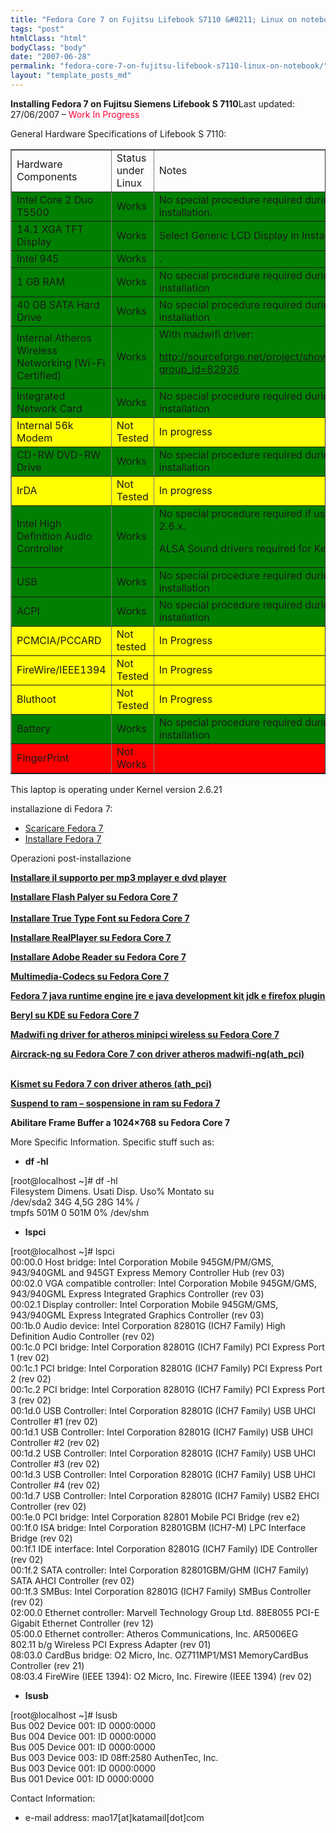 ```yaml
---
title: "Fedora Core 7 on Fujitsu Lifebook S7110 &#8211; Linux on notebook"
tags: "post"
htmlClass: "html"
bodyClass: "body"
date: "2007-06-28"
permalink: "fedora-core-7-on-fujitsu-lifebook-s7110-linux-on-notebook/"
layout: "template_posts_md"
---
```

<div><span style="font-weight: bold;font-size:100%;">Installing Fedora 7 on Fujitsu Siemens Lifebook S 7110</span>Last updated: 27/06/2007 &#8211; <span style="color: #ff0033;">Work In Progress</span></p>
<p>General Hardware Specifications of Lifebook S 7110:</p></div>
<table border="1" width="90%">
<tbody>
<tr>
<td width="33%">
<div class="headings">Hardware Components</div>
</td>
<td width="33%">
<div class="headings">Status under Linux</div>
</td>
<td width="33%">
<div class="headings">Notes</div>
</td>
</tr>
<tr bgcolor="#008000">
<td width="33%">Intel Core 2 Duo T5500</td>
<td width="33%">Works</td>
<td width="33%">No special procedure required during installation.</td>
</tr>
<tr bgcolor="#008000">
<td width="33%">14.1 XGA TFT Display</td>
<td width="33%">Works</td>
<td width="33%">Select Generic LCD Display in Installer</td>
</tr>
<tr bgcolor="#008000">
<td width="33%">Intel 945</td>
<td width="33%">Works</td>
<td width="33%">.</td>
</tr>
<tr bgcolor="#008000">
<td width="33%">1 GB RAM</td>
<td width="33%">Works</td>
<td width="33%">No special procedure required during installation</td>
</tr>
<tr bgcolor="#008000">
<td width="33%">40 GB SATA Hard Drive</td>
<td width="33%">Works</td>
<td width="33%">No special procedure required during installation</td>
</tr>
<tr bgcolor="#008000">
<td width="33%">Internal Atheros Wireless Networking (Wi-Fi Certified)</td>
<td width="33%">Works</td>
<td width="33%">With madwifi driver:</p>
<p><a href="http://sourceforge.net/project/showfiles.php?group_id=82936">http://sourceforge.net/project/showfiles.php?group_id=82936</a></td>
</tr>
<tr bgcolor="#008000">
<td width="33%">Integrated Network Card</td>
<td width="33%">Works</td>
<td width="33%">No special procedure required during installation</td>
</tr>
<tr bgcolor="yellow">
<td width="33%">Internal 56k Modem</td>
<td width="33%">Not Tested</td>
<td width="33%">In progress</td>
</tr>
<tr bgcolor="#008000">
<td width="33%">CD-RW DVD-RW Drive</td>
<td width="33%">Works</td>
<td width="33%">No special procedure required during installation</td>
</tr>
<tr bgcolor="yellow">
<td width="33%">IrDA</td>
<td width="33%">Not Tested</td>
<td width="33%">In progress</td>
</tr>
<tr bgcolor="#008000">
<td width="33%">Intel High Definition Audio Controller</td>
<td width="33%">Works</td>
<td width="33%">No special procedure required if using Kernel 2.6.x.</p>
<p>ALSA Sound drivers required for Kernel 2.4.x</td>
</tr>
<tr bgcolor="#008000">
<td width="33%">USB</td>
<td width="33%">Works</td>
<td width="33%">No special procedure required during installation</td>
</tr>
<tr bgcolor="#008000">
<td width="33%">ACPI</td>
<td width="33%">Works</td>
<td width="33%">No special procedure required during installation</td>
</tr>
<tr bgcolor="yellow">
<td width="33%">PCMCIA/PCCARD</td>
<td width="33%">Not tested</td>
<td width="33%">In Progress</td>
</tr>
<tr bgcolor="yellow">
<td width="33%">FireWire/IEEE1394</td>
<td width="33%">Not Tested</td>
<td width="33%">In Progress</td>
</tr>
<tr bgcolor="yellow">
<td width="33%">Bluthoot</td>
<td width="33%">Not Tested</td>
<td width="33%">In Progress</td>
</tr>
<tr bgcolor="#008000">
<td width="33%">Battery</td>
<td width="33%">Works</td>
<td width="33%">No special procedure required during installation</td>
</tr>
<tr bgcolor="red">
<td width="33%">FingerPrint</td>
<td width="33%">Not Works</td>
<td width="33%"></td>
</tr>
</tbody>
</table>
<p>This laptop is operating under Kernel version 2.6.21</p>
<p>installazione di Fedora 7:</p>
<ul>
<li><a href="http://www.fedoraonline.it/modules/mydownloads/">Scaricare Fedora 7 </a></li>
<li><a title="fedora 7 installation" href="http://www.fedoraonline.it/modules/wfsection/article.php?articleid=131">Installare Fedora 7</a></li>
</ul>
<div>Operazioni post-installazione</div>
<p><a href="http://blog.maurizio.proietti.name/?p=101"><strong>Installare il supporto per mp3  mplayer e dvd player</strong></a></p>
<p><a href="http://blog.maurizio.proietti.name/?p=408"><span style="font-weight: bold;">Installare Flash Palyer su Fedora Core 7</span></a><br />
<span style="font-weight: bold;"><br />
<a href="http://blog.maurizio.proietti.name/?p=103">Installare True Type Font su Fedora Core 7</a></span></p>
<p><strong><a href="http://blog.maurizio.proietti.name/?p=104">Installare RealPlayer su Fedora Core 7</a><br />
</strong></p>
<p><strong><a href="http://blog.maurizio.proietti.name/?p=105">Installare Adobe Reader su Fedora Core 7</a></strong></p>
<p><strong></strong><strong><a href="http://blog.maurizio.proietti.name/?p=415">Multimedia-Codecs su Fedora Core 7</a></strong></p>
<p><strong></strong><strong><a href="http://blog.maurizio.proietti.name/?p=411">Fedora 7 java runtime engine jre e java development kit jdk e firefox plugin</a></strong></p>
<p><strong></strong><strong><a href="http://blog.maurizio.proietti.name/?p=84">Beryl su KDE su Fedora Core 7</a> </strong></p>
<p><a href="http://blog.maurizio.proietti.name/?p=107"><strong>Madwifi ng driver for atheros minipci wireless su Fedora Core 7</strong></a></p>
<p><a href="http://blog.maurizio.proietti.name/?p=108"><strong>Aircrack-ng su Fedora Core 7 con driver atheros madwifi-ng(ath_pci)</strong></a></p>
<p><a href="http://blog.maurizio.proietti.name/?p=109"><br />
<strong>Kismet su Fedora 7 con driver atheros (ath_pci)</strong></a></p>
<div class="headings"><strong><a href="http://blog.maurizio.proietti.name/?p=110">Suspend to ram &#8211; sospensione in ram su Fedora 7</a></strong></p>
<p><strong>Abilitare Frame Buffer a 1024&#215;768 su Fedora Core 7<br />
</strong></p>
<p>More Specific Information. Specific stuff such as:</p></div>
<ul style="font-weight: bold;">
<li>df -hl</li>
</ul>
<p>[root@localhost ~]# df -hl<br />
Filesystem         Dimens. Usati Disp. Uso% Montato su<br />
/dev/sda2              34G  4,5G   28G  14% /<br />
tmpfs                 501M     0  501M   0% /dev/shm</p>
<ul style="font-weight: bold;">
<li>lspci</li>
</ul>
<p>[root@localhost ~]# lspci<br />
00:00.0 Host bridge: Intel Corporation Mobile 945GM/PM/GMS, 943/940GML and 945GT Express Memory Controller Hub (rev 03)<br />
00:02.0 VGA compatible controller: Intel Corporation Mobile 945GM/GMS, 943/940GML Express Integrated Graphics Controller (rev 03)<br />
00:02.1 Display controller: Intel Corporation Mobile 945GM/GMS, 943/940GML Express Integrated Graphics Controller (rev 03)<br />
00:1b.0 Audio device: Intel Corporation 82801G (ICH7 Family) High Definition Audio Controller (rev 02)<br />
00:1c.0 PCI bridge: Intel Corporation 82801G (ICH7 Family) PCI Express Port 1 (rev 02)<br />
00:1c.1 PCI bridge: Intel Corporation 82801G (ICH7 Family) PCI Express Port 2 (rev 02)<br />
00:1c.2 PCI bridge: Intel Corporation 82801G (ICH7 Family) PCI Express Port 3 (rev 02)<br />
00:1d.0 USB Controller: Intel Corporation 82801G (ICH7 Family) USB UHCI Controller #1 (rev 02)<br />
00:1d.1 USB Controller: Intel Corporation 82801G (ICH7 Family) USB UHCI Controller #2 (rev 02)<br />
00:1d.2 USB Controller: Intel Corporation 82801G (ICH7 Family) USB UHCI Controller #3 (rev 02)<br />
00:1d.3 USB Controller: Intel Corporation 82801G (ICH7 Family) USB UHCI Controller #4 (rev 02)<br />
00:1d.7 USB Controller: Intel Corporation 82801G (ICH7 Family) USB2 EHCI Controller (rev 02)<br />
00:1e.0 PCI bridge: Intel Corporation 82801 Mobile PCI Bridge (rev e2)<br />
00:1f.0 ISA bridge: Intel Corporation 82801GBM (ICH7-M) LPC Interface Bridge (rev 02)<br />
00:1f.1 IDE interface: Intel Corporation 82801G (ICH7 Family) IDE Controller (rev 02)<br />
00:1f.2 SATA controller: Intel Corporation 82801GBM/GHM (ICH7 Family) SATA AHCI Controller (rev 02)<br />
00:1f.3 SMBus: Intel Corporation 82801G (ICH7 Family) SMBus Controller (rev 02)<br />
02:00.0 Ethernet controller: Marvell Technology Group Ltd. 88E8055 PCI-E Gigabit Ethernet Controller (rev 12)<br />
05:00.0 Ethernet controller: Atheros Communications, Inc. AR5006EG 802.11 b/g Wireless PCI Express Adapter (rev 01)<br />
08:03.0 CardBus bridge: O2 Micro, Inc. OZ711MP1/MS1 MemoryCardBus Controller (rev 21)<br />
08:03.4 FireWire (IEEE 1394): O2 Micro, Inc. Firewire (IEEE 1394) (rev 02)</p>
<ul style="font-weight: bold;">
<li>lsusb</li>
</ul>
<p>[root@localhost ~]# lsusb<br />
Bus 002 Device 001: ID 0000:0000<br />
Bus 004 Device 001: ID 0000:0000<br />
Bus 005 Device 001: ID 0000:0000<br />
Bus 003 Device 003: ID 08ff:2580 AuthenTec, Inc.<br />
Bus 003 Device 001: ID 0000:0000<br />
Bus 001 Device 001: ID 0000:0000</p>
<div class="headings">Contact Information:</div>
<ul>
<li>e-mail address: mao17[at]katamail[dot]com</li>
</ul>
